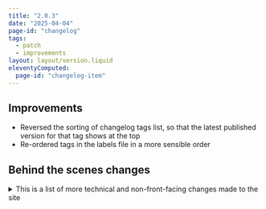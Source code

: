 ```yaml
---
title: "2.0.3"
date: "2025-04-04"
page-id: "changelog"
tags: 
  - patch
  - improvements
layout: layout/version.liquid
eleventyComputed:
  page-id: "changelog-item"
---
```

## Improvements
- Reversed the sorting of changelog tags list, so that the latest published version for that tag shows at the top
- Re-ordered tags in the labels file in a more sensible order

## Behind the scenes changes
<details>
<summary>This is a list of more technical and non-front-facing changes made to the site</summary>

### Changes
- Added a true/false "visible" flag to all tags that will prevent them from appearing in the tags list (though they'll still be accessible directly, and if they are added to a changelog). Some tags are really for GitHub only, but want to sync them here and keep them in case they're ever needed
</details>